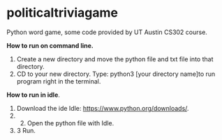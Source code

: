 # politicaltriviagame 
Python word game, some code provided by UT Austin CS302 course.

**How to run on command line.** 
1. Create a new directory and move the python file and txt file into that directory. 
2. CD to your new directory. Type: python3 [your directory name]to run program right in the terminal.

**How to run in idle**. 
1. Download the ide Idle: https://www.python.org/downloads/. 
2. 2. Open the python file with Idle. 
3. 3 Run. 

